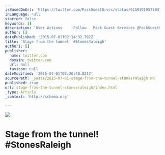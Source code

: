 ```yaml
---
isBasedOnUrl: 'https://twitter.com/PackGuestSrvcs/status/615919195759476736'
inLanguage: null
starred: false
keywords: []
description: 'User Actions     Follow   Pack Guest Services ‏@PackGuestSrvcs Stage from the tunnel!  #StonesRaleigh  Reply Retweeted Favorite Follow More'
author: []
datePublished: '2015-07-01T02:14:32.707Z'
title: 'Stage from the tunnel! #StonesRaleigh'
authors: []
publisher:
  name: twitter.com
  domain: twitter.com
  url: null
  favicon: null
dateModified: '2015-07-01T02:20:48.821Z'
sourcePath: _posts/2015-07-01-stage-from-the-tunnel-stonesraleigh.md
published: true
url: stage-from-the-tunnel-stonesraleigh/index.html
_type: Article
_context: 'http://schema.org'

---
```

![](https://pbs.twimg.com/media/CIwvPsNWwAAN4-F.jpg)

# Stage from the tunnel! \#StonesRaleigh